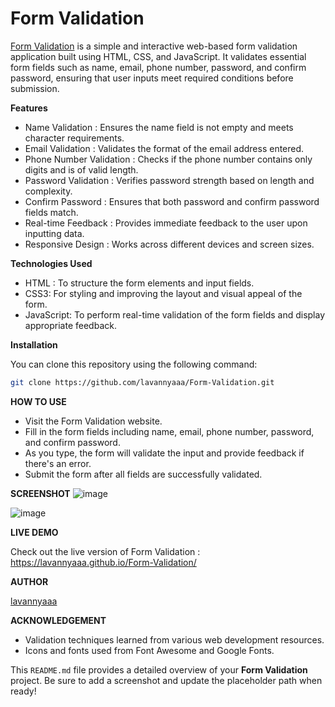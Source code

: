 # Form Validation

[Form Validation](https://lavannyaaa.github.io/Form-Validation/) is a simple and interactive web-based form validation application built using HTML, CSS, and JavaScript. It validates essential form fields such as name, email, phone number, password, and confirm password, ensuring that user inputs meet required conditions before submission.

**Features**
- Name Validation : Ensures the name field is not empty and meets character requirements.
- Email Validation : Validates the format of the email address entered.
- Phone Number Validation : Checks if the phone number contains only digits and is of valid length.
- Password Validation : Verifies password strength based on length and complexity.
- Confirm Password : Ensures that both password and confirm password fields match.
- Real-time Feedback : Provides immediate feedback to the user upon inputting data.
- Responsive Design : Works across different devices and screen sizes.

**Technologies Used**

- HTML : To structure the form elements and input fields.
- CSS3: For styling and improving the layout and visual appeal of the form.
- JavaScript: To perform real-time validation of the form fields and display appropriate feedback.

**Installation**

You can clone this repository using the following command:

```bash
git clone https://github.com/lavannyaaa/Form-Validation.git
```

**HOW TO USE**
- Visit the Form Validation website.
- Fill in the form fields including name, email, phone number, password, and confirm password.
- As you type, the form will validate the input and provide feedback if there's an error.
- Submit the form after all fields are successfully validated.

**SCREENSHOT**
![image](https://github.com/user-attachments/assets/fc00e608-bfb7-40ec-ac6b-a2a2c5936239)

![image](https://github.com/user-attachments/assets/e53aaf12-bc0e-4ed6-a1ac-3431949b1e90)

**LIVE DEMO**

Check out the live version of Form Validation : https://lavannyaaa.github.io/Form-Validation/

**AUTHOR**

[lavannyaaa](https://github.com/lavannyaaa)

**ACKNOWLEDGEMENT**
- Validation techniques learned from various web development resources.
- Icons and fonts used from Font Awesome and Google Fonts.

This `README.md` file provides a detailed overview of your **Form Validation** project. Be sure to add a screenshot and update the placeholder path when ready!
